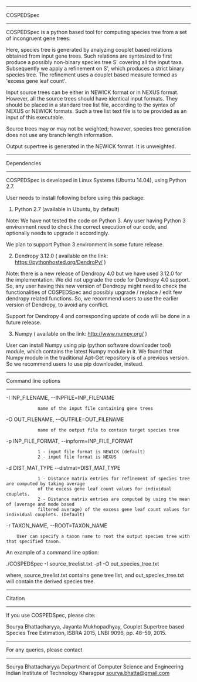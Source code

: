 *********************************
COSPEDSpec
*********************************

COSPEDSpec is a python based tool for computing species tree from a set of incongruent gene trees:

Here, species tree is generated by analyzing couplet based relations obtained from input gene trees. 
Such relations are syntesized to first produce  a possibly non-binary species tree S' covering 
all the input taxa. Subsequently we apply a refinement on S', which produces a strict binary species tree. The 
refinement uses a couplet based measure termed as 'excess gene leaf count'.

Input source trees can be either in NEWICK format or in NEXUS format. 
However, all the source trees should have identical input formats. They should be placed in a standard tree list file, 
according to the syntax of NEXUS or NEWICK formats. Such a tree list text file is to be provided as an input of this executable.

Source trees may or may not be weighted; however, species tree generation does not use any branch length information.

Output supertree is generated in the NEWICK format. It is unweighted.

*********************************
Dependencies
*********************************

COSPEDSpec is developed in Linux Systems (Ubuntu 14.04), using Python 2.7.

User needs to install following before using this package:

1) Python 2.7 (available in Ubuntu, by default) 

Note: We have not tested the code on Python 3. Any user having Python 3 environment need to check the correct 
execution of our code, and optionally needs to upgrade it accordingly.

We plan to support Python 3 environment in some future release.

2) Dendropy 3.12.0 ( available on the link: https://pythonhosted.org/DendroPy/ ) 

Note: there is a new release of Dendropy 4.0 but we have used 3.12.0 for the implementation. 
We did not upgrade the code for Dendropy 4.0 support. So, any user having 
this new version of Dendropy might need to check the functionalities of 
COSPEDSpec and possibly upgrade / replace / edit few dendropy related functions. So, we recommend users to 
use the earlier version of Dendropy, to avoid any conflict.

Support for Dendropy 4 and corresponding update of code will be done in a future release.

3) Numpy ( available on the link: http://www.numpy.org/ )

User can install Numpy using pip (python software downloader tool) module, which contains the latest Numpy module in it. 
We found that Numpy module in the traditional Apt-Get repository is of a previous version. So we recommend users to 
use pip downloader, instead.

***************
Command line options
****************

-I INP_FILENAME, --INPFILE=INP_FILENAME

                name of the input file containing gene trees

-O OUT_FILENAME, --OUTFILE=OUT_FILENAME

                name of the output file to contain target species tree

-p INP_FILE_FORMAT, --inpform=INP_FILE_FORMAT

                1 - input file format is NEWICK (default)
                2 - input file format is NEXUS

-d DIST_MAT_TYPE --distmat=DIST_MAT_TYPE

                1 - Distance matrix entries for refinement of species tree are computed by taking average 
                of the excess gene leaf count values for individual couplets.
                2 - Distance matrix entries are computed by using the mean of (average and mode based 
                filtered average) of the excess gene leaf count values for individual couplets. (Default)

-r TAXON_NAME, --ROOT=TAXON_NAME

		User can specify a taxon name to root the output species tree with that specified taxon.
        
An example of a command line option: 

./COSPEDSpec -I source_treelist.txt -p1 -O out_species_tree.txt

where, source_treelist.txt contains gene tree list,
and out_species_tree.txt will contain the derived species tree.

    
*********************
Citation
********************
If you use COSPEDSpec, please cite:

Sourya Bhattacharyya, Jayanta Mukhopadhyay, Couplet Supertree based Species Tree Estimation, 
ISBRA 2015, LNBI 9096, pp. 48–59, 2015.

*********************************
For any queries, please contact
*********************************

Sourya Bhattacharyya 
Department of Computer Science and Engineering
Indian Institute of Technology Kharagpur
<sourya.bhatta@gmail.com>



